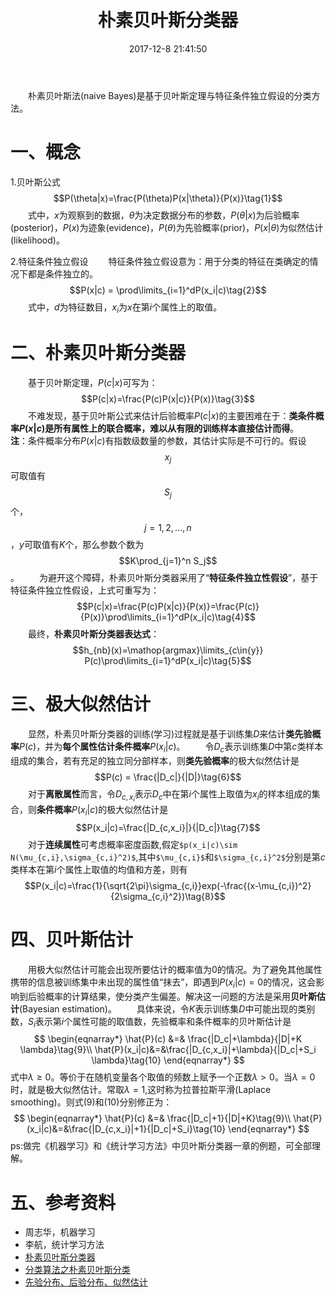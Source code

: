 ﻿---
title: 朴素贝叶斯分类器
mathjax: true
date: 2017-12-8 21:41:50
top: true
categories: 
- 机器学习
tags:
---
　　朴素贝叶斯法(naive Bayes)是基于贝叶斯定理与特征条件独立假设的分类方法。
# 一、概念
1.贝叶斯公式
$$P(\theta|x)=\frac{P(\theta)P(x|\theta)}{P(x)}\tag{1}$$
　　式中，$x$为观察到的数据，$\theta$为决定数据分布的参数，$P(\theta|x)$为后验概率(posterior)，$P(x)$为迹象(evidence)，$P(\theta)$为先验概率(prior)，$P(x|\theta)$为似然估计(likelihood)。
<!-- more --> 
2.特征条件独立假设
　　特征条件独立假设意为：用于分类的特征在类确定的情况下都是条件独立的。
$$P(x|c) = \prod\limits_{i=1}^dP(x_i|c)\tag{2}$$
　　式中，$d$为特征数目，$x_i$为$x$在第$i$个属性上的取值。
# 二、朴素贝叶斯分类器
　　基于贝叶斯定理，$P(c|x)$可写为：
$$P(c|x)=\frac{P(c)P(x|c)}{P(x)}\tag{3}$$
　　不难发现，基于贝叶斯公式来估计后验概率$P(c|x)$的主要困难在于：**类条件概率$P(x|c)$是所有属性上的联合概率，难以从有限的训练样本直接估计而得**。
　　**注**：条件概率分布$P(x|c)$有指数级数量的参数，其估计实际是不可行的。假设$$x_j$$可取值有$$S_j$$个，$$j=1,2,...,n$$，$y$可取值有$K$个，那么参数个数为$$K\prod_{j=1}^n S_j$$。
　　为避开这个障碍，朴素贝叶斯分类器采用了“**特征条件独立性假设**”，基于特征条件独立性假设，上式可重写为：
$$P(c|x)=\frac{P(c)P(x|c)}{P(x)}=\frac{P(c)}{P(x)}\prod\limits_{i=1}^dP(x_i|c)\tag{4}$$
　　最终，**朴素贝叶斯分类器表达式**：
$$h_{nb}(x)=\mathop{argmax}\limits_{c\in{y}} P(c)\prod\limits_{i=1}^dP(x_i|c)\tag{5}$$
# 三、极大似然估计
　　显然，朴素贝叶斯分类器的训练(学习)过程就是基于训练集$D$来估计**类先验概率**$P(c)$，并为**每个属性估计条件概率**$P(x_i|c)$。
　　令$D_c$表示训练集$D$中第$c$类样本组成的集合，若有充足的独立同分部样本，则**类先验概率**的极大似然估计是
$$P(c) = \frac{|D_c|}{|D|}\tag{6}$$
　　对于**离散属性**而言，令$D_{c,x_i}$表示$D_c$中在第$i$个属性上取值为$x_i$的样本组成的集合，则**条件概率**$P(x_i|c)$的极大似然估计是
$$P(x_i|c)=\frac{|D_{c,x_i}|}{|D_c|}\tag{7}$$
　　对于**连续属性**可考虑概率密度函数,假定`$p(x_i|c)\sim N(\mu_{c,i},\sigma_{c,i}^2)$`,其中`$\mu_{c,i}$`和`$\sigma_{c,i}^2$`分别是第$c$类样本在第$i$个属性上取值的均值和方差，则有
$$P(x_i|c)=\frac{1}{\sqrt{2\pi}\sigma_{c,i}}exp(-\frac{(x-\mu_{c,i})^2}{2\sigma_{c,i}^2})\tag{8}$$
# 四、贝叶斯估计
　　用极大似然估计可能会出现所要估计的概率值为0的情况。为了避免其他属性携带的信息被训练集中未出现的属性值“抹去”，即遇到$P(x_i|c)=0$的情况，这会影响到后验概率的计算结果，使分类产生偏差。解决这一问题的方法是采用**贝叶斯估计**(Bayesian estimation)。
　　具体来说，令$K$表示训练集$D$中可能出现的类别数，$S_i$表示第$i$个属性可能的取值数，先验概率和条件概率的贝叶斯估计是
$$
\begin{eqnarray*}
\hat{P}(c) &=& \frac{|D_c|+\lambda}{|D|+K \lambda}\tag{9}\\
\hat{P}(x_i|c)&=&\frac{|D_{c,x_i}|+\lambda}{|D_c|+S_i \lambda}\tag{10}
\end{eqnarray*}
$$
式中$\lambda \geq 0$。等价于在随机变量各个取值的频数上赋予一个正数$\lambda>0$。当$\lambda=0$时，就是极大似然估计。常取$\lambda=1$,这时称为拉普拉斯平滑(Laplace smoothing)。则式$(9)$和$(10)$分别修正为：
$$
\begin{eqnarray*}
\hat{P}(c) &=& \frac{|D_c|+1}{|D|+K}\tag{9}\\
\hat{P}(x_i|c)&=&\frac{|D_{c,x_i}|+1}{|D_c|+S_i}\tag{10}
\end{eqnarray*}
$$
ps:做完《机器学习》和《统计学习方法》中贝叶斯分类器一章的例题，可全部理解。
# 五、参考资料
- 周志华，机器学习
- 李航，统计学习方法
- [朴素贝叶斯分类器](https://wizardforcel.gitbooks.io/dm-algo-top10/content/naive-bayes.html)
- [分类算法之朴素贝叶斯分类](http://www.cnblogs.com/leoo2sk/archive/2010/09/17/naive-bayesian-classifier.html)
- [先验分布、后验分布、似然估计](https://www.zhihu.com/question/24261751/answer/158547500)